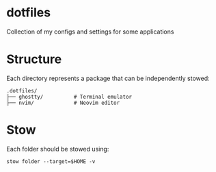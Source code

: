 # dotfiles

Collection of my configs and settings for some applications

# Structure

Each directory represents a package that can be independently stowed:

```
.dotfiles/
├── ghostty/          # Terminal emulator
├── nvim/             # Neovim editor
```

# Stow

Each folder should be stowed using:

```
stow folder --target=$HOME -v
```

```

```

